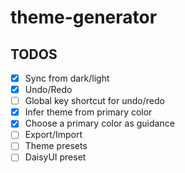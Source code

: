 # theme-generator

## TODOS

- [x] Sync from dark/light
- [x] Undo/Redo
- [ ] Global key shortcut for undo/redo
- [x] Infer theme from primary color
- [x] Choose a primary color as guidance
- [ ] Export/Import
- [ ] Theme presets
- [ ] DaisyUI preset
